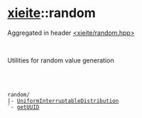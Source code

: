 # [xieite](../README.md)::random
Aggregated in header [<xieite/random.hpp>](../include/xieite/random.hpp)

<br/>

Utilities for random value generation

<br/><br/>

<pre><code>random/
|- <a href="./random/UniformInterruptableDistribution.md">UniformInterruptableDistribution</a>
`- <a href="./random/getUUID.md">getUUID</a>
</code></pre>
